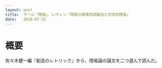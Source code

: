 ```yaml
---
layout: post
title:  サール「隠喩」、レヴィン「隠喩の標準的読解法と文学的隠喩」
date:   2018-07-21
---
```


# 概要
佐々木健一編『創造のレトリック』から、隠喩論の論文を二つ選んで読んだ。
